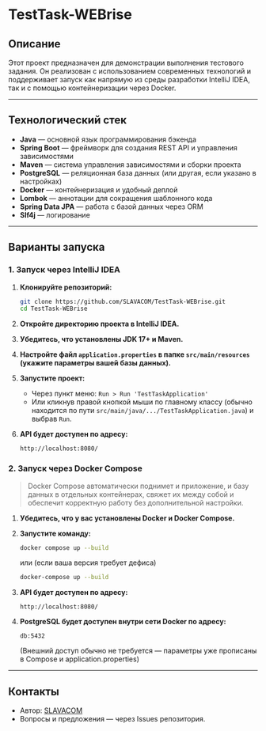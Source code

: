 # TestTask-WEBrise

## Описание

Этот проект предназначен для демонстрации выполнения тестового задания. Он реализован с использованием современных технологий и поддерживает запуск как напрямую из среды разработки IntelliJ IDEA, так и с помощью контейнеризации через Docker.

---

## Технологический стек

- **Java** — основной язык программирования бэкенда
- **Spring Boot** — фреймворк для создания REST API и управления зависимостями
- **Maven** — система управления зависимостями и сборки проекта
- **PostgreSQL** — реляционная база данных (или другая, если указано в настройках)
- **Docker** — контейнеризация и удобный деплой
- **Lombok** — аннотации для сокращения шаблонного кода
- **Spring Data JPA** — работа с базой данных через ORM
- **Slf4j** — логирование

---

## Варианты запуска

### 1. Запуск через IntelliJ IDEA

1. **Клонируйте репозиторий:**
   ```bash
   git clone https://github.com/SLAVACOM/TestTask-WEBrise.git
   cd TestTask-WEBrise
   ```

2. **Откройте директорию проекта в IntelliJ IDEA.**

3. **Убедитесь, что установлены JDK 17+ и Maven.**

4. **Настройте файл `application.properties` в папке `src/main/resources` (укажите параметры вашей базы данных).**

5. **Запустите проект:**
   - Через пункт меню: `Run > Run 'TestTaskApplication'`
   - Или кликнув правой кнопкой мыши по главному классу (обычно находится по пути `src/main/java/.../TestTaskApplication.java`) и выбрав `Run`.

6. **API будет доступен по адресу:**  
   ```
   http://localhost:8080/
   ```

### 2. Запуск через Docker Compose

> Docker Compose автоматически поднимет и приложение, и базу данных в отдельных контейнерах, свяжет их между собой и обеспечит корректную работу без дополнительной настройки.

1. **Убедитесь, что у вас установлены Docker и Docker Compose.**

2. **Запустите команду:**
   ```bash
   docker compose up --build
   ```
   или (если ваша версия требует дефиса)
   ```bash
   docker-compose up --build
   ```

3. **API будет доступен по адресу:**  
   ```
   http://localhost:8080/
   ```

4. **PostgreSQL будет доступен внутри сети Docker по адресу:**  
   ```
   db:5432
   ```
   (Внешний доступ обычно не требуется — параметры уже прописаны в Compose и application.properties)

---

## Контакты

- Автор: [SLAVACOM](https://github.com/SLAVACOM)
- Вопросы и предложения — через Issues репозитория.




